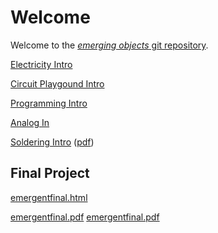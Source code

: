 # Welcome

Welcome to the [*emerging objects* git repository](https://github.com/arielchuri/emergentobjects).

[Electricity Intro](electricity_intro/electricity_intro.md)

[Circuit Playgound Intro](circuitplayground_intro/circuitplayground_intro.md)

[Programming Intro](programming_intro/programming_01.md)

[Analog In](analogin/analogin.md)

[Soldering Intro](arielchuri.github.io/emergentobjects/soldering/soldering.html) ([pdf](soldering/soldering.pdf))

## Final Project

[emergentfinal.html](arielchuri.github.io/emergentobjects/finalproject/emergentfinal.html)

[emergentfinal.pdf](finalproject/emergentfinal.pdf)
[emergentfinal.pdf](arielchuri.github.io/emergentobjects/finalproject/emergentfinal.pdf)
